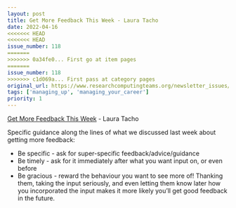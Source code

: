 ```yaml
---
layout: post
title: Get More Feedback This Week - Laura Tacho
date: 2022-04-16
<<<<<<< HEAD
<<<<<<< HEAD
issue_number: 118
=======
>>>>>>> 0a34fe0... First go at item pages
=======
issue_number: 118
>>>>>>> c1d069a... First pass at category pages
original_url: https://www.researchcomputingteams.org/newsletter_issues/0118
tags: ['managing_up', 'managing_your_career']
priority: 1
---
```


<!-- markdownlint-disable MD033 -->
<!-- markdownlint-disable MD041 -->
<!-- markdownlint-disable MD049 -->

[Get More Feedback This Week](https://lauratacho.com/blog/get-more-feedback-this-week) - Laura Tacho

Specific guidance along the lines of what we discussed last week about getting more feedback:

- Be specific - ask for super-specific feedback/advice/guidance
- Be timely - ask for it immediately after what you want input on, or even before
- Be gracious - reward the behaviour you want to see more of!  Thanking them, taking the input seriously, and even letting them know later how you incorporated the input makes it more likely you’ll get good feedback in the future.